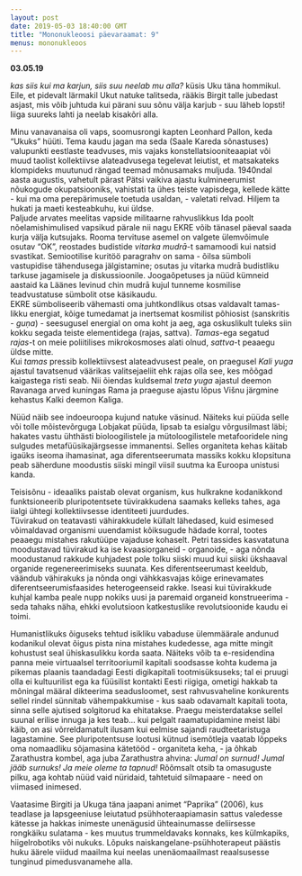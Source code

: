 ```yaml
---
layout: post
date: 2019-05-03 18:40:00 GMT
title: "Mononukleoosi päevaraamat: 9"
menus: mononukleoos
---
```

**03.05.19**

*kas siis kui ma karjun, siis suu neelab mu alla?* küsis Uku täna hommikul.  
Eile, et pidevalt lärmakil Ukut natuke talitseda, rääkis Birgit talle jubedast asjast, mis võib juhtuda kui pärani suu sõnu välja karjub - suu läheb lopsti! liiga suureks lahti ja neelab kisakõri alla. 

Minu vanavanaisa oli vaps, soomusrongi kapten Leonhard Pallon, keda “Ukuks” hüüti. Tema kaudu jagan ma seda (Saale Kareda sõnastuses) valupunkti eestlaste teadvuses, mis vajaks konstellatsiooniteaapiat või muud taolist kollektiivse alateadvusega tegelevat leiutist, et matsakateks klompideks muutunud rängad teemad mõnusamaks muljuda. 
1940ndal aasta augustis, vahetult pärast Pätsi vaikiva ajastu kulmineerumist nõukogude okupatsiooniks, vahistati ta ühes teiste vapisdega, kellede kätte - kui ma oma perepärimusele toetuda usaldan, - valetati relvad. Hiljem ta hukati ja maeti kesteabkuhu, kui üldse.  
Paljude arvates meelitas vapside militaarne rahvuslikkus Ida poolt nõelamishimulised vapsikud pärale nii nagu EKRE võib tänasel päeval saada kurja välja kutsujaks. Rooma tervituse asemel on valgete ülemvõimule osutav  “OK”, reostades budistide *vitarka mudrā*-t samamoodi kui natsid svastikat. Semiootilise kuritöö paragrahv on sama - õilsa sümboli vastupidise tähendusega jälgistamine; osutas ju vitarka mudrā budistliku tarkuse jagamisele ja diskussioonile. Joogaõpetuses ja nüüd kümneid aastaid ka Läänes levinud chin mudrā kujul tunneme kosmilise teadvustatuse sümbolit otse käsikaudu.  
EKRE sümboliseerib vähemasti oma juhtkondlikus otsas valdavalt tamas-likku energiat, kõige tumedamat ja inertsemat kosmilist põhiosist (sanskritis - *guṇa*) - seesugusel energial on oma koht ja aeg, aga oskuslikult tuleks siin kokku segada teiste elementidega (rajas, sattva). *Tamas*-ega segatud *rajas*-t on meie poliitilises mikrokosmoses alati olnud, *sattva*-t peaaegu üldse mitte.  
Kui *tamas* pressib kollektiivsest alateadvusest peale, on praegusel *Kali yuga* ajastul tavatsenud väärikas valitsejaeliit ehk rajas olla see, kes mõõgad kaigastega risti seab. Nii õiendas kuldsemal *treta yuga* ajastul deemon Ravanaga arved kuningas Rama ja praeguse ajastu lõpus Višnu järgmine kehastus Kalki deemon Kaliga.  

Nüüd näib see indoeuroopa kujund natuke väsinud. Näiteks kui püüda selle või tolle mõistevõrguga Lobjakat püüda, lipsab ta esialgu võrgusilmast läbi; hakates vastu ühthästi bioloogilistele ja mütoloogilistele metafooridele ning sulgudes metafüüsikajärgsesse immanentsi. Selles organiteta kehas käitab igaüks iseoma ihamasinat, aga diferentseerumata massiks kokku klopsituna peab säherdune moodustis siiski mingil viisil suutma ka Euroopa unistusi kanda.  
  
Teisisõnu - ideaaliks paistab olevat organism, kus hulkrakne kodanikkond funktsioneerib pluripotentsete tüvirakkudena saamaks kelleks tahes, aga iialgi ühtegi kollektiivsesse identiteeti juurdudes.  
Tüvirakud on teatavasti vähirakkudele küllalt lähedased, kuid esimesed võimaldavad organismi uuendamist kõiksugude hädade korral, tootes peaaegu mistahes rakutüüpe vajaduse kohaselt. Petri tassides kasvatatuna moodustavad tüvirakud ka ise kvaasiorganeid - organoide, - aga nõnda moodustanud rakkude kuhjadest pole tolku siiski muud kui siiski ükshaaval organide regenereerimiseks suunata. Kes diferentseerumast keeldub, väändub vähirakuks ja nõnda ongi vähkkasvajas kõige erinevamates diferentseerumisfaasides heterogeenseid rakke. Iseasi kui tüvirakkude kuhjal kamba peale nupp nokiks uusi ja paremaid organeid konstrueerima - seda tahaks näha, ehkki evolutsioon katkestuslike revolutsioonide kaudu ei toimi. 

Humanistlikuks õiguseks tehtud isikliku vabaduse ülemmäärale andunud kodanikul olevat õigus pista nina mistahes kudedesse, aga mitte mingit kohustust seal ühiskasulikku korda saata. Näiteks võib ta e-residendina panna meie virtuaalsel territooriumil kapitali soodsasse kohta kudema ja pikemas plaanis taandadagi Eesti digikapitali tootmisüksuseks; tal ei pruugi olla ei kultuurilist ega ka füüsilist kontakti Eesti riigiga, ometigi hakkab ta mõningal määral dikteerima seadusloomet, sest rahvusvaheline konkurents sellel rindel sünnitab vähempakkumise - kus saab odavamalt kapitali toota, sinna selle ajutised solgitorud ka ehitatakse. Praegu meisterdatakse sellel suunal erilise innuga ja kes teab... kui pelgalt raamatupidamine meist läbi käib, on asi võrreldamatult ilusam kui eelmise sajandi raudteetaristuga lagastamine. 
See pluripotentsuse lootusi kütnud isemõtleja vaatab lõppeks oma nomaadliku sõjamasina kätetööd - organiteta keha, - ja õhkab Zarathustra kombel, aga juba Zarathustra ahvina: *Jumal on surnud! Jumal jääb surnuks! Ja meie oleme ta tapnud!* 
Rõõmsalt otsib ta omasuguste pilku, aga kohtab nüüd vaid nüridaid, tahtetuid silmapaare - need on viimased inimesed.   

Vaatasime Birgiti ja Ukuga täna jaapani animet “Paprika” (2006), kus teadlase ja lapsgeeniuse leiutatud psühhoteraapiamasin sattus valedesse kätesse ja hakkas inimeste unenägusid ühteainumasse deliirsesse rongkäiku sulatama - kes muutus trummeldavaks konnaks, kes külmkapiks, hiigelrobotiks või nukuks. Lõpuks naiskangelane-psühhoterapeut päästis huku äärele viidud maailma kui neelas unenäomaailmast reaalsusesse tunginud pimedusvanamehe alla.  
